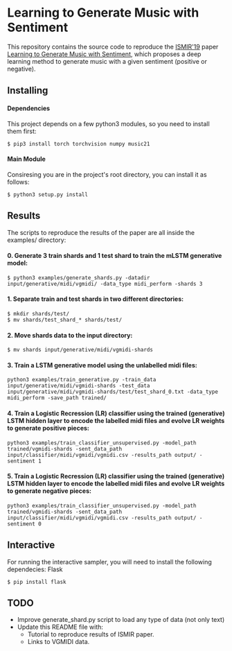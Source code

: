 # Learning to Generate Music with Sentiment

This repository contains the source code to reproduce the [ISMIR'19](https://ismir2019.ewi.tudelft.nl/) paper [Learning to Generate Music with Sentiment](http://www.lucasnferreira.com/papers/2019/ismir-learning.pdf), which proposes a deep learning method to generate music with a given sentiment (positive or negative).

## Installing

#### Dependencies

This project depends on a few python3 modules, so you need to install them first:

```
$ pip3 install torch torchvision numpy music21
```

#### Main Module

Consiresing you are in the project's root directory, you can install it as follows:

```
$ python3 setup.py install 
```

## Results

The scripts to reproduce the results of the paper are all inside the examples/ directory:

#### 0. Generate 3 train shards and 1 test shard to train the mLSTM generative model:
```
$ python3 examples/generate_shards.py -datadir input/generative/midi/vgmidi/ -data_type midi_perform -shards 3
```

#### 1. Separate train and test shards in two different directories:

```
$ mkdir shards/test/
$ mv shards/test_shard_* shards/test/
```

#### 2. Move shards data to the input directory:

```
$ mv shards input/generative/midi/vgmidi-shards
```

#### 3. Train a LSTM generative model using the unlabelled midi files:

```
python3 examples/train_generative.py -train_data input/generative/midi/vgmidi-shards -test_data input/generative/midi/vgmidi-shards/test/test_shard_0.txt -data_type midi_perform -save_path trained/
```

#### 4. Train a Logistic Recression (LR) classifier using the trained (generative) LSTM hidden layer to encode the labelled midi files and evolve LR weights to generate positive pieces:

```
python3 examples/train_classifier_unsupervised.py -model_path trained/vgmidi-shards -sent_data_path input/classifier/midi/vgmidi/vgmidi.csv -results_path output/ -sentiment 1
```

#### 5. Train a Logistic Recression (LR) classifier using the trained (generative) LSTM hidden layer to encode the labelled midi files and evolve LR weights to generate negative pieces:

```
python3 examples/train_classifier_unsupervised.py -model_path trained/vgmidi-shards -sent_data_path input/classifier/midi/vgmidi/vgmidi.csv -results_path output/ -sentiment 0
```

## Interactive

For running the interactive sampler, you will need to install the following dependecies: Flask

```
$ pip install flask
```

## TODO

- Improve generate_shard.py script to load any type of data (not only text)
- Update this README file with:
  - Tutorial to reproduce results of ISMIR paper.
  - Links to VGMIDI data.
